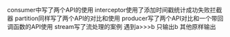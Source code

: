 consumer中写了两个API的使用
interceptor使用了添加时间戳统计成功失败拦截器
partition同样写了两个API的对比和使用
producer写了两个API对比和一个带回调函数的API使用
stream写了流处理的案例
    遇到a>>>b 只输出b
    其他原样输出 